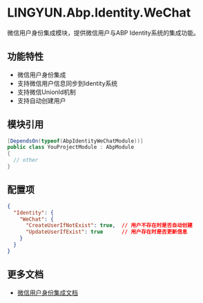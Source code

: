 # LINGYUN.Abp.Identity.WeChat

微信用户身份集成模块，提供微信用户与ABP Identity系统的集成功能。

## 功能特性

* 微信用户身份集成
* 支持微信用户信息同步到Identity系统
* 支持微信UnionId机制
* 支持自动创建用户

## 模块引用

```csharp
[DependsOn(typeof(AbpIdentityWeChatModule))]
public class YouProjectModule : AbpModule
{
  // other
}
```

## 配置项

```json
{
  "Identity": {
    "WeChat": {
      "CreateUserIfNotExist": true,  // 用户不存在时是否自动创建
      "UpdateUserIfExist": true      // 用户存在时是否更新信息
    }
  }
}
```

## 更多文档

* [微信用户身份集成文档](README.EN.md)
